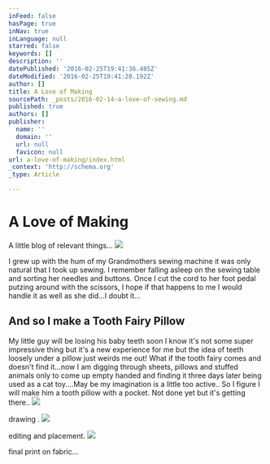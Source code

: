 ```yaml
---
inFeed: false
hasPage: true
inNav: true
inLanguage: null
starred: false
keywords: []
description: ''
datePublished: '2016-02-25T19:41:36.485Z'
dateModified: '2016-02-25T19:41:28.192Z'
author: []
title: A Love of Making
sourcePath: _posts/2016-02-14-a-love-of-sewing.md
published: true
authors: []
publisher:
  name: ''
  domain: ''
  url: null
  favicon: null
url: a-love-of-making/index.html
_context: 'http://schema.org'
_type: Article

---
```

# A Love of Making

A little blog of relevant things...
![](https://s3-us-west-2.amazonaws.com/the-grid-img/p/c254b0d27760baf4f7599ca1f407ceca63b8b362.png)

I grew up with the hum of my Grandmothers sewing machine it was only natural that I took up sewing. I remember falling asleep on the sewing table and sorting her needles and buttons. Once I cut the cord to her foot pedal putzing around with the scissors, I hope if that happens to me I would handle it as well as she did...I doubt it...

## And so I make a Tooth Fairy Pillow

My little guy will be losing his baby teeth soon I know it's not some super impressive thing but it's a new experience for me but the idea of teeth loosely under a pillow just weirds me out! What if the tooth fairy comes and doesn't find it...now I am digging through sheets, pillows and stuffed animals only to come up empty handed and finding it three days later being used as a cat toy....May be my imagination is a little too active.. So I figure I will make him a tooth pillow with a pocket. Not done yet but it's getting there..
![](https://the-grid-user-content.s3-us-west-2.amazonaws.com/f726ee94-11cb-4100-9e73-7b907cd06b30.JPG)

drawing .
![](https://the-grid-user-content.s3-us-west-2.amazonaws.com/1dec3f1e-6cfe-4084-8f47-c4977b438dfa.JPG)

editing and placement. ![](https://the-grid-user-content.s3-us-west-2.amazonaws.com/f09a3ce0-7c1b-4c6f-94a5-f5b9e3ca3f54.JPG)

final print on fabric...